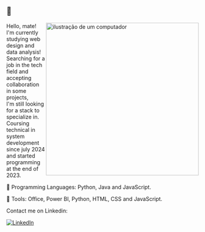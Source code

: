 ## 📎

<img src="https://raw.githubusercontent.com/MicaelliMedeiros/micaellimedeiros/master/image/computer-illustration.png" alt="ilustração de um computador" min-width="400px" max-width="400px" width="400px" align="right">

<p align="left"> 
  Hello, mate! I'm currently studying web design and data analysis! <br>
  Searching for a job in the tech field and accepting collaboration in some projects, <br>
  I'm still looking for a stack to specialize in. Coursing technical in system development since july 2024 and started programming at the end of 2023.
  
</p>

<p align="left">
  🦄 Programming Languages: Python, Java and JavaScript.
</p>

<p align="left">
  💼 Tools: Office, Power BI, Python, HTML, CSS and JavaScript.
</p>

<p align="left">
  Contact me on Linkedin:
</p>

<p align="left">
  <a href="#" title="LinkedIn">
  <img src="https://img.shields.io/badge/-Linkedin-0e76a8?style=flat-square&logo=Linkedin&logoColor=white&link=https://www.linkedin.com/in/yurimacena/" alt="LinkedIn"/></a>
  
<!--
**yurimacena/yurimacena** is a ✨ _special_ ✨ repository because its `README.md` (this file) appears on your GitHub profile.

<!-- Here are some ideas to get you started:

- 🔭 I’m currently working on ...
- 🌱 I’m currently learning ...
- 👯 I’m looking to collaborate on ...
- 🤔 I’m looking for help with ...
- 💬 Ask me about ...
- 📫 How to reach me: ...
- 😄 Pronouns: ...
- ⚡ Fun fact: ...
-->
